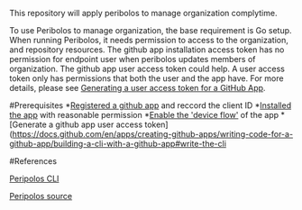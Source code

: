 This repository will apply peribolos to manage organization complytime.

To use Peribolos to manage organization, the base requirement is Go setup.
When running Peribolos, it needs permission to access to the organization,
and repository resources. The github app installation access token has no
permission for endpoint user when peribolos updates members of organization. 
The github app user access token could help. A user access token only has
permissions that both the user and the app have. For more details, please see
[Generating a user access token for a GitHub App](https://docs.github.com/en/apps/creating-github-apps/authenticating-with-a-github-app/generating-a-user-access-token-for-a-github-app).

#Prerequisites
*[Registered a github app](https://docs.github.com/en/apps/creating-github-apps/registering-a-github-app/registering-a-github-app) and reccord the client ID
*[Installed the app](https://docs.github.com/en/apps/using-github-apps/installing-your-own-github-app) with reasonable permission
*[Enable the 'device flow'](https://docs.github.com/en/apps/creating-github-apps/writing-code-for-a-github-app/building-a-cli-with-a-github-app#about-device-flow-and-user-access-tokens) of the app
*[Generate a github app user access token](https://docs.github.com/en/apps/creating-github-apps/writing-code-for-a-github-app/building-a-cli-with-a-github-app#write-the-cli

#References

[Peripolos CLI](https://docs.prow.k8s.io/docs/components/cli-tools/peribolos/)

[Peripolos source](https://github.com/kubernetes-sigs/prow/tree/main/cmd/peribolos)
